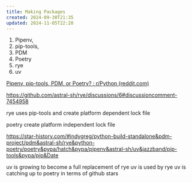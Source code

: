 ```yaml
---
title: Making Packages
created: 2024-09-30T21:35
updated: 2024-11-05T22:20
---
```



1. Pipenv, 
2. pip-tools, 
3. PDM
4. Poetry
5. rye
6. uv

[Pipenv, pip-tools, PDM, or Poetry? : r/Python (reddit.com)](https://www.reddit.com/r/Python/comments/16qz8mx/pipenv_piptools_pdm_or_poetry/)



https://github.com/astral-sh/rye/discussions/6#discussioncomment-7454958

rye uses pip-tools and create platform dependent lock file

poetry create platform independent lock file

https://star-history.com/#indygreg/python-build-standalone&pdm-project/pdm&astral-sh/rye&python-poetry/poetry&pypa/hatch&pypa/pipenv&astral-sh/uv&jazzband/pip-tools&pypa/pip&Date


uv is growing to become a full replacement of rye
uv is used by rye
uv is catching up to poetry in terms of github stars


